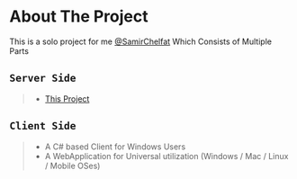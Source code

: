 # About The Project
This is a solo project for me [@SamirChelfat](https://github.com/SamirChelfat) Which Consists of Multiple Parts

## ``` Server Side ```

> + [This Project](https://github.com/SamirChelfat/Spectrom_Server) 

## ``` Client Side ```

> +  A C# based Client for Windows Users
> +  A WebApplication for Universal utilization (Windows / Mac / Linux / Mobile OSes)

